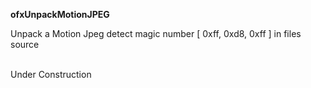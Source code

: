 <b>ofxUnpackMotionJPEG</b><br>

<p>Unpack a Motion Jpeg detect magic number [ 0xff, 0xd8, 0xff ] in files source</p>
<br>
Under Construction
